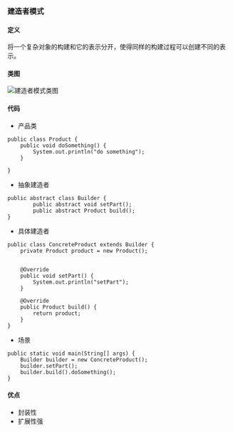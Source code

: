 ### 建造者模式
#### 定义
将一个复杂对象的构建和它的表示分开，使得同样的构建过程可以创建不同的表示。
#### 类图
![建造者模式类图](https://s1.ax1x.com/2020/06/08/tfmahq.png)
#### 代码
- 产品类
```
public class Product {
    public void doSomething() {
        System.out.println("do something");
    }

}
```
- 抽象建造者
```
public abstract class Builder {
        public abstract void setPart();
        public abstract Product build();
}
```
- 具体建造者
```
public class ConcreteProduct extends Builder {
    private Product product = new Product();


    @Override
    public void setPart() {
        System.out.println("setPart");
    }

    @Override
    public Product build() {
        return product;
    }
}
```
- 场景
```
public static void main(String[] args) {
    Builder builder = new ConcreteProduct();
    builder.setPart();
    builder.build().doSomething();
}
```
#### 优点
- 封装性
- 扩展性强
